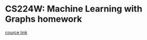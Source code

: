 # CS224W: Machine Learning with Graphs homework

[cource link](http://web.stanford.edu/class/cs224w/)
